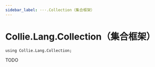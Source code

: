 ```yaml
---
sidebar_label: ···.Collection（集合框架）
---
```


# Collie.Lang.Collection（集合框架）

```collie
using Collie.Lang.Collection;
```

TODO
